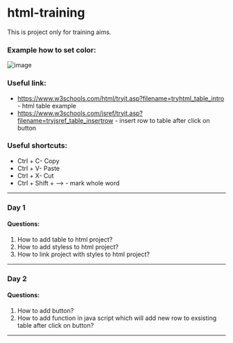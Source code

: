 # html-training
This is project only for training aims.


### Example how to set color:

![image](https://user-images.githubusercontent.com/72337716/198362412-7334f465-b3f4-4056-8965-0e52993806df.png)


### Useful link:

- https://www.w3schools.com/html/tryit.asp?filename=tryhtml_table_intro - html table example
- https://www.w3schools.com/jsref/tryit.asp?filename=tryjsref_table_insertrow - insert row to table after click on button

### Useful shortcuts:
- Ctrl + C- Copy
- Ctrl + V- Paste
- Ctrl + X- Cut
- Ctrl + Shift + --> - mark whole word

----------------------------------------------------------------------------------------

### Day 1
#### Questions:
1. How to add table to html project?
2. How to add styless to html project?
3. How to link project with styles to html project?
----------------------------------------------------------------------------------------

### Day 2
#### Questions:
1. How to add button?
2. How to add function in java script which will add new row to exsisting table after click on button?
----------------------------------------------------------------------------------------
